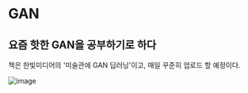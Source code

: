 # GAN

## 요즘 핫한 GAN을 공부하기로 하다
책은 한빛미디어의 '미술관에 GAN 딥러닝'이고, 매일 꾸준히 업로드 할 예정이다.

![image](https://user-images.githubusercontent.com/49096513/92980320-a6fa0700-f4d0-11ea-833c-91ebfb2060af.png)
